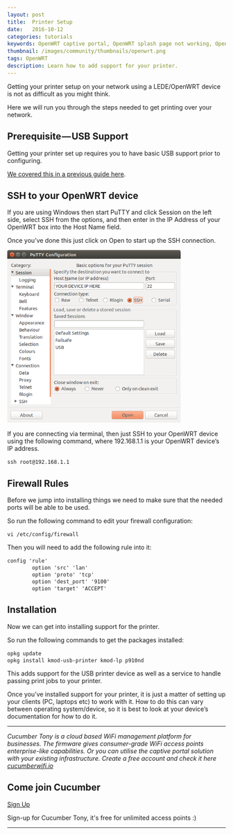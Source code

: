 ```yaml
---
layout: post
title:  Printer Setup
date:   2016-10-12
categories: tutorials
keywords: OpenWRT captive portal, OpenWRT splash page not working, OpenWRT splash page template, OpenWRT splash page free, OpenWRT splash page html, OpenWRT splash page hosting, OpenMesh captive portal, OpenMesh splash page not working, OpenMesh splash page template, OpenMesh splash page free, OpenMesh splash page html, OpenMesh splash page hosting, DD-WRT, OpenWRT Routing
thumbnail: /images/community/thumbnails/openwrt.png
tags: OpenWRT
description: Learn how to add support for your printer.
---
```


Getting your printer setup on your network using a LEDE/OpenWRT device is not as difficult as you might think.

Here we will run you through the steps needed to get printing over your network.

## Prerequisite — USB Support

Getting your printer set up requires you to have basic USB support prior to configuring.

[We covered this in a previous guide here](/community/tutorials/openwrt-usb-storage-support.html).

## SSH to your OpenWRT device

If you are using Windows then start PuTTY and click Session on the left side, select SSH from the options, and then enter in the IP Address of your OpenWRT box into the Host Name field.

Once you’ve done this just click on Open to start up the SSH connection.

<div class="mdl-typography--text-center">
  <img src="/images/community/tutorials/openwrt/puttyconfig.png" width="400px">
</div>

If you are connecting via terminal, then just SSH to your OpenWRT device using the following command, where 192.168.1.1 is your OpenWRT device’s IP address.

    ssh root@192.168.1.1

## Firewall Rules

Before we jump into installing things we need to make sure that the needed ports will be able to be used.

So run the following command to edit your firewall configuration:

    vi /etc/config/firewall

Then you will need to add the following rule into it:

    config 'rule'
            option 'src' 'lan'
            option 'proto' 'tcp'
            option 'dest_port' '9100'
            option 'target' 'ACCEPT'

## Installation

Now we can get into installing support for the printer.

So run the following commands to get the packages installed:

    opkg update
    opkg install kmod-usb-printer kmod-lp p910nd

This adds support for the USB printer device as well as a service to handle passing print jobs to your printer.

Once you’ve installed support for your printer, it is just a matter of setting up your clients (PC, laptops etc) to work with it. How to do this can vary between operating system/device, so it is best to look at your device’s documentation for how to do it.

<hr>

*Cucumber Tony is a cloud based WiFi management platform for businesses. The firmware gives consumer-grade WiFi access points enterprise-like capabilities. Or you can utilise the captive portal solution with your existing infrastructure. Create a free account and check it here <a href="https://cucumberwifi.io">cucumberwifi.io</a>*


<div class="mdl-typography--text-center">

<h2>Come join Cucumber</h2>

<a href="https://my.ctapp.io/#/create" class="button success dst">Sign Up</a><br>

<p>Sign-up for Cucumber Tony, it's free for unlimited access points :)</p>

<hr>

</div>
